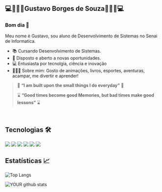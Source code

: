  ## 💻🎴👨‍💻Gustavo Borges de Souza👨‍💻🎴💻
### Bom dia 👋
 Meu nome é Gustavo, sou aluno de Desenvolvimento de Sistemas no Senai de Informatica.
 - 📚 Cursando Desenvolvimento de Sistemas.
 - 🧐 Disposto e aberto a novas oportunidades.
 - 💻 Entusiasta por tecnolgia, ciência e inovação
 - 🙋🏼‍♂️ Sobre mim: Gosto de animações, livros, esportes, aventuras, acampar, me divertir e aprender!


> 🧧 **“I am built upon the small things I do everyday”** 🧧
> 
> ⌛ **“Good times become good Memories, but bad times make good lessons”** ⌛

<br>

  ## Tecnologias 🛠
 
 <img src ="https://img.shields.io/badge/HTML5-E34F26?style=for-the-badge&logo=html5&logoColor=white"> <img src ="https://img.shields.io/badge/CSS3-1572B6?style=for-the-badge&logo=css3&logoColor=white"> <img src ="https://img.shields.io/badge/C%23-239120?style=for-the-badge&logo=c-sharp&logoColor=white"> <img src ="https://img.shields.io/badge/.NET-512BD4?style=for-the-badge&logo=dotnet&logoColor=white"> <img src ="https://img.shields.io/badge/Figma-F24E1E?style=for-the-badge&logo=figma&logoColor=white"> <img src ="https://img.shields.io/badge/Git-F05032?style=for-the-badge&logo=git&logoColor=white">
<br>

 ## Estatísticas 📈
 
 ![Top Langs](https://github-readme-stats.vercel.app/api/top-langs/?username=GustavoBorgesSouza&theme=nightowl&layout=compact)  
 
 ![YOUR github stats](https://github-readme-stats.vercel.app/api?username=GustavoBorgesSouza&theme=nightowl&layout=compact)
<!--
**GustavoBorgesSouza/GustavoBorgesSouza** is a ✨ _special_ ✨ repository because its `README.md` (this file) appears on your GitHub profile.

Here are some ideas to get you started:

- 🔭 I’m currently working on ...
- 🌱 I’m currently learning ...
- 👯 I’m looking to collaborate on ...
- 🤔 I’m looking for help with ...
- 💬 Ask me about ...
- 📫 How to reach me: ...
- 😄 Pronouns: ...
- ⚡ Fun fact: ...
-->
